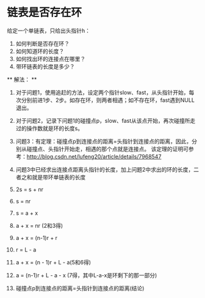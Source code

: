 # 链表是否存在环

给定一个单链表，只给出头指针h：

1. 如何判断是否存在环？
1. 如何知道环的长度？
1. 如何找出环的连接点在哪里？
1. 带环链表的长度是多少？

** 解法： **

1. 对于问题1，使用追赶的方法，设定两个指针slow、fast，从头指针开始，每次分别前进1步、2步。如存在环，则两者相遇；如不存在环，fast遇到NULL退出。
1. 对于问题2，记录下问题1的碰撞点p，slow、fast从该点开始，再次碰撞所走过的操作数就是环的长度s。
1. 问题3：有定理：碰撞点p到连接点的距离=头指针到连接点的距离，因此，分别从碰撞点、头指针开始走，相遇的那个点就是连接点。 该定理的证明可参考：http://blog.csdn.net/lufeng20/article/details/7968547
1. 问题3中已经求出连接点距离头指针的长度，加上问题2中求出的环的长度，二者之和就是带环单链表的长度

1. 2s = s + nr
2. s = nr
3. s = a + x
4. a + x = nr (2和3得)
5. a + x = (n-1)r + r
6. r = L - a
7. a + x = (n - 1)r + L - a(5和6得)
8. a = (n-1)r + L - a - x (7得，其中L-a-x是环剩下的那一部分)
9. 碰撞点p到连接点的距离=头指针到连接点的距离(结论)

